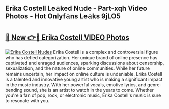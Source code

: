 ## Erika Costell Le𝚊ked N𝚞de - Part-xqh Video Photos - Hot Onlyf𝚊ns Le𝚊ks 9jLO5

# <h2><a href="http://ab55879.deff.icu/?id=Erika+Costell">🔗 New 👉🔴 Erika Costell VIDEO Photos</a></h2>

[![Erika Costell N𝚞des](https://i.imgur.com/rIISA9y.gif)](http://ab55879.deff.icu/?id=Erika+Costell)
Erika Costell is a complex and controversial figure who has defied categorization. Her unique brand of online presence has captivated and enraged audiences, sparking discussions about censorship, sexualization, and the nature of online communities. While her future remains uncertain, her impact on online culture is undeniable. Erika Costell is a talented and innovative young artist who is making a significant impact in the music industry. With her powerful vocals, emotive lyrics, and genre-bending sound, she is an artist to watch in the years to come. Whether you're a fan of pop, rock, or electronic music, Erika Costell's music is sure to resonate with you.
